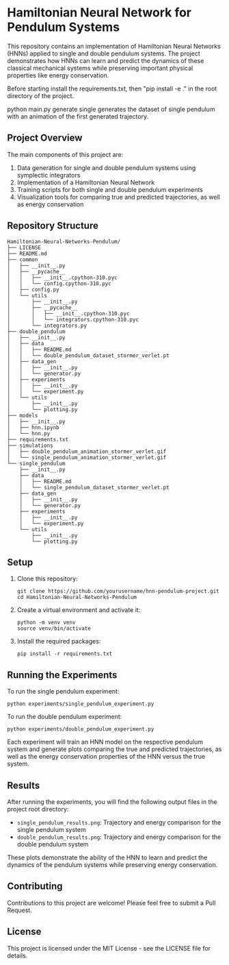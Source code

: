 # Hamiltonian Neural Network for Pendulum Systems

This repository contains an implementation of Hamiltonian Neural Networks (HNNs) applied to single and double pendulum systems. The project demonstrates how HNNs can learn and predict the dynamics of these classical mechanical systems while preserving important physical properties like energy conservation.

Before starting install the requirements.txt, then "pip install -e ." in the root directory of the project.

python main.py generate single generates the dataset of single pendulum with an animation of the first generated trajectory.

## Project Overview

The main components of this project are:

1. Data generation for single and double pendulum systems using symplectic integrators
2. Implementation of a Hamiltonian Neural Network
3. Training scripts for both single and double pendulum experiments
4. Visualization tools for comparing true and predicted trajectories, as well as energy conservation

## Repository Structure

```
Hamiltonian-Neural-Networks-Pendulum/
├── LICENSE
├── README.md
├── common
│   ├── __init__.py
│   ├── __pycache__
│   │   ├── __init__.cpython-310.pyc
│   │   └── config.cpython-310.pyc
│   ├── config.py
│   └── utils
│       ├── __init__.py
│       ├── __pycache__
│       │   ├── __init__.cpython-310.pyc
│       │   └── integrators.cpython-310.pyc
│       └── integrators.py
├── double_pendulum
│   ├── __init__.py
│   ├── data
│   │   ├── README.md
│   │   └── double_pendulum_dataset_stormer_verlet.pt
│   ├── data_gen
│   │   ├── __init__.py
│   │   └── generator.py
│   ├── experiments
│   │   ├── __init__.py
│   │   └── experiment.py
│   └── utils
│       ├── __init__.py
│       └── plotting.py
├── models
│   ├── __init__.py
│   ├── hnn.ipynb
│   └── hnn.py
├── requirements.txt
├── simulations
│   ├── double_pendulum_animation_stormer_verlet.gif
│   └── single_pendulum_animation_stormer_verlet.gif
└── single_pendulum
    ├── __init__.py
    ├── data
    │   ├── README.md
    │   └── single_pendulum_dataset_stormer_verlet.pt
    ├── data_gen
    │   ├── __init__.py
    │   └── generator.py
    ├── experiments
    │   ├── __init__.py
    │   └── experiment.py
    └── utils
        ├── __init__.py
        └── plotting.py
```

## Setup

1. Clone this repository:
   ```
   git clone https://github.com/yourusername/hnn-pendulum-project.git
   cd Hamiltonian-Neural-Networks-Pendulum
   ```

2. Create a virtual environment and activate it:
   ```
   python -m venv venv
   source venv/bin/activate
   ```

3. Install the required packages:
   ```
   pip install -r requirements.txt
   ```

## Running the Experiments

To run the single pendulum experiment:

```
python experiments/single_pendulum_experiment.py
```

To run the double pendulum experiment:

```
python experiments/double_pendulum_experiment.py
```

Each experiment will train an HNN model on the respective pendulum system and generate plots comparing the true and predicted trajectories, as well as the energy conservation properties of the HNN versus the true system.

## Results

After running the experiments, you will find the following output files in the project root directory:

- `single_pendulum_results.png`: Trajectory and energy comparison for the single pendulum system
- `double_pendulum_results.png`: Trajectory and energy comparison for the double pendulum system

These plots demonstrate the ability of the HNN to learn and predict the dynamics of the pendulum systems while preserving energy conservation.

## Contributing

Contributions to this project are welcome! Please feel free to submit a Pull Request.

## License

This project is licensed under the MIT License - see the LICENSE file for details.
